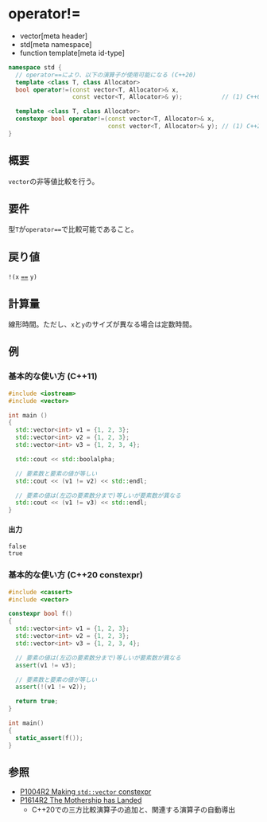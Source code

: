 # operator!=
* vector[meta header]
* std[meta namespace]
* function template[meta id-type]

```cpp
namespace std {
  // operator==により、以下の演算子が使用可能になる (C++20)
  template <class T, class Allocator>
  bool operator!=(const vector<T, Allocator>& x,
                  const vector<T, Allocator>& y);           // (1) C++03

  template <class T, class Allocator>
  constexpr bool operator!=(const vector<T, Allocator>& x,
                            const vector<T, Allocator>& y); // (1) C++20
}
```

## 概要
`vector`の非等値比較を行う。


## 要件
型`T`が`operator==`で比較可能であること。


## 戻り値
`!(x` [`==`](op_equal.md) `y)`


## 計算量
線形時間。ただし、`x`と`y`のサイズが異なる場合は定数時間。


## 例
### 基本的な使い方 (C++11)
```cpp example
#include <iostream>
#include <vector>

int main ()
{
  std::vector<int> v1 = {1, 2, 3};
  std::vector<int> v2 = {1, 2, 3};
  std::vector<int> v3 = {1, 2, 3, 4};

  std::cout << std::boolalpha;

  // 要素数と要素の値が等しい
  std::cout << (v1 != v2) << std::endl;

  // 要素の値は(左辺の要素数分まで)等しいが要素数が異なる
  std::cout << (v1 != v3) << std::endl;
}
```

#### 出力
```
false
true
```


### 基本的な使い方 (C++20 constexpr)
```cpp
#include <cassert>
#include <vector>

constexpr bool f()
{
  std::vector<int> v1 = {1, 2, 3};
  std::vector<int> v2 = {1, 2, 3};
  std::vector<int> v3 = {1, 2, 3, 4};

  // 要素の値は(左辺の要素数分まで)等しいが要素数が異なる
  assert(v1 != v3);

  // 要素数と要素の値が等しい
  assert(!(v1 != v2));

  return true;
}

int main()
{
  static_assert(f());
}
```

## 参照
- [P1004R2 Making `std::vector` constexpr](https://www.open-std.org/jtc1/sc22/wg21/docs/papers/2019/p1004r2.pdf)
- [P1614R2 The Mothership has Landed](https://www.open-std.org/jtc1/sc22/wg21/docs/papers/2019/p1614r2.html)
    - C++20での三方比較演算子の追加と、関連する演算子の自動導出
